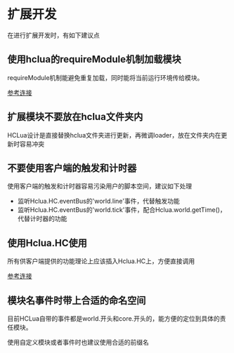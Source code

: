 # 扩展开发

在进行扩展开发时，有如下建议点

## 使用hclua的requireModule机制加载模块

requireModule机制能避免重复加载，同时能将当前运行环境传给模块。

[参考连接](../src/hclua/runtime/README.md)

## 扩展模块不要放在hclua文件夹内

HCLua设计是直接替换hclua文件夹进行更新，再微调loader，放在文件夹内在更新时容易冲突

## 不要使用客户端的触发和计时器

使用客户端的触发和计时器容易污染用户的脚本空间，建议如下处理
* 监听Hclua.HC.eventBus的'world.line'事件，代替触发功能
* 监听Hclua.HC.eventBus的'world.tick'事件，配合Hclua.world.getTime()，代替计时器的功能

## 使用Hclua.HC使用

所有供客户端提供的功能理论上应该插入Hclua.HC上，方便直接调用

[参考连接](hc.md)

## 模块名事件时带上合适的命名空间

目前HCLua自带的事件都是world.开头和core.开头的，能方便的定位到具体的责任模块。

使用自定义模块或者事件时也建议使用合适的前缀名